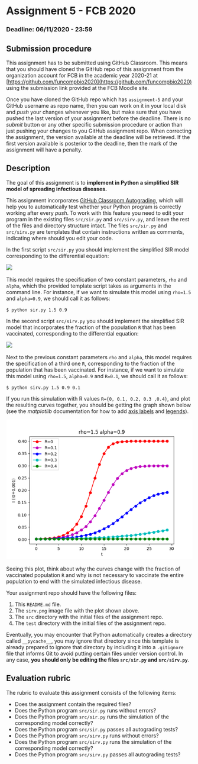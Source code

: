 # Assignment 5 - FCB 2020
### Deadline: 06/11/2020 - 23:59

## Submission procedure

This assignment has to be submitted using GitHub Classroom. This
means that you should have cloned the GitHub repo of this assignment from
the organization account for FCB in the academic year 2020-21 at
[https://github.com/funcompbio2020](https://github.com/funcompbio2020)
using the submission link provided at the FCB Moodle site.

Once you have cloned the GitHub repo which has `assignment-5` and your
GitHub username as repo name, then you can work on it in your local disk
and _push_ your changes whenever you like, but make sure that you have pushed
the last version of your assignment before the deadline. There is no
_submit_ button or any other specific submission procedure or action than
just pushing your changes to you GitHub assignment repo. When correcting the
assignment, the version available at the deadline will be retrieved. If the
first version available is posterior to the deadline, then the mark of the
assignment will have a penalty.

## Description

The goal of this assignment is to **implement in Python a simplified SIR
model of spreading infectious diseases.**

This assignment incorporates [GitHub Classroom Autograding](https://mspoweruser.com/github-classroom-autograding-feature),
which will help you to automatically test whether your Python program is
correctly working after every _push_. To work with this feature you
need to edit your program in the existing files `src/sir.py` and
`src/sirv.py`, and leave the rest of the files and directory structure
intact. The files `src/sir.py` and `src/sirv.py` are templates that
contain instructions written as comments, indicating where should you
edit your code.

In the first script `src/sir.py` you should implement the simplified
SIR model corresponding to the differential equation:

<img src="https://render.githubusercontent.com/render/math?math=\frac{dI}{dt}=\rho\cdot I \cdot (1 - I) - \alpha \cdot I">

This model requires the specification of two constant parameters,
`rho` and `alpha`, which the provided template script takes as
arguments in the command line. For instance, if we want to simulate
this model using `rho=1.5` and `alpha=0.9`, we should call it as follows:

```
$ python sir.py 1.5 0.9
```

In the second script `src/sirv.py` you should implement the simplified
SIR model that incorporates the fraction of the population `R` that has
been vaccinated, corresponding to the differential equation:

<img src="https://render.githubusercontent.com/render/math?math=\frac{dI}{dt}=\rho\cdot I \cdot (1 - R - I) - \alpha \cdot I">

Next to the previous constant parameters `rho` and `alpha`, this model
requires the specification of a third one `R`, corresponding to the
fraction of the population that has been vaccinated. For instance, if
we want to simulate this model using `rho=1.5`, `alpha=0.9` and
`R=0.1`, we should call it as follows:

```
$ python sirv.py 1.5 0.9 0.1
```

If you run this simulation with R values `R={0, 0.1, 0.2, 0.3 ,0.4}`,
and plot the resulting curves together, you should be getting the graph
shown below (see the _matplotlib_ documentation for how to add
[axis labels](https://matplotlib.org/3.1.0/gallery/pyplots/fig_axes_labels_simple.html) and [legends](https://matplotlib.org/tutorials/intermediate/legend_guide.html)).

![](sirv.png)

Seeing this plot, think about why the curves change with the fraction
of vaccinated population `R` and why is not necessary to vaccinate
the entire population to end with the simulated infectious disease.

Your assignment repo should have the following files:

  1. This `README.md` file.
  2. The `sirv.png` image file with the plot shown above.
  2. The `src` directory with the initial files of the assignment repo.
  3. The `test` directory with the initial files of the assignment repo.

Eventually, you may encounter that Python automatically creates a directory called
`__pycache__`, you may ignore that directory since this template is already
prepared to ignore that directory by including it into a `.gitignore` file that
informs Git to avoid putting certain files under version control. In any case,
**you should only be editing the files `src/sir.py` and `src/sirv.py`**.

## Evaluation rubric

The rubric to evaluate this assignment consists of the following items:

  * Does the assignment contain the required files?
  * Does the Python program `src/sir.py` runs without errors?
  * Does the Python program `src/sir.py` runs the simulation of the corresponding model correctly?
  * Does the Python program `src/sir.py` passes all autograding tests?
  * Does the Python program `src/sirv.py` runs without errors?
  * Does the Python program `src/sirv.py` runs the simulation of the corresponding model correctly?
  * Does the Python program `src/sirv.py` passes all autograding tests?
